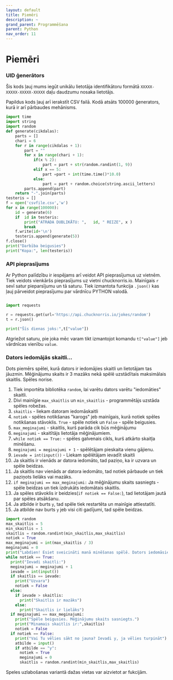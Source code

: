 ```yaml
---
layout: default
title: Piemēri
description: ~
grand_parent: Programmēšana
parent: Python
nav_order: 11
---
```

# Piemēri

### UID ģenerātors

Šis kods ļauj mums iegūt unikālu lietotāja identifikātoru formātā `XXXXX-XXXXX-XXXXX-XXXXX` daļu daudzumu nosaka lietotājs.

Papildus kods ļauj arī ierakstīt CSV failā. Kodā atsāts 100000 ģenerators, kurā ir arī pārbaudes mehānisms.

~~~python
import time
import string
import random
def generate(cikdalas):
    parts = []
    chari = 6
    for r in range(cikdalas + 1):
        part = ""
        for x in range(chari + 1):
            if(x % 2):
                part = part + str(random.randint(1, 9))
            elif x == 5:
                part =part + int(time.time()*10.0)
            else:
                part = part + random.choice(string.ascii_letters)
        parts.append(part)
    return "-".join(parts)
testeris = []
f = open('csvfile.csv','w')
for x in range(100000):
    id = generate(6)
    if  id in testeris:
        print("ATRADA DUBLIKĀTU: ",   id, " REIZE", x )
        break
    f.write(id+'\n')
    testeris.append(generate(5))
f.close()
print("Darbība beigusies")
print("Kopa:", len(testeris))

~~~

### API pieprasījums

Ar Python palīdzību ir iespējams arī veidot API pieprasījumus uz vietnēm. Tiek veidots vienkāršs pieprasījums uz vietni  chucknorris.io. Mainīgais `r` sevī satur pieparsījumu un tā saturu. Tiek izmantota funkcija `.json()` kas ļauj pārveidot pieprasījumu par vārdnīcu PYTHON valodā. 

~~~python

import requests

r = requests.get(url='https://api.chucknorris.io/jokes/random')
t = r.json()

print("Šīs dienas joks:",t["value"])

~~~

Atgriežot saturu, pie joka mēc varam tikt izmantojot komandu `t["value"]` jeb vārdnīcas vienību `value`.

### Dators iedomājās skaitli...

Dots piemērs spēlei, kurā dators ir iedomājies skaitli un lietotājam tas jāuzmin. Mēģinājumu skaits ir 3 mazāks nekā spēlē uzstādītais maksimālais skaitlis.
Spēles norise.

1. Tiek importēta bibliotēka `random`, lai varētu dators varētu "iedomāties" skaitli.
2. Divi mainīgie `max_skaitlis` un `min_skaitlis` - programmētājs uzstāda spēles robežas.
3. `skaitlis` - liekam datoram iedomāskaitli
4. `notiek` - spēles notikšanas "karogs" jeb mainīgais, kurā notiek spēles notikšanas stāvoklis. `True` - spēle notiek un `False` - spēle beigusies.
5. `max_meginajumi` - skaitlis, kurš parāda cik būs mēģinājumu
6. `meginajumi` - skaitītājs lietotāja mēģinājumiem.
7. `while notiek == True:` - spēles galvenais cikls, kurš atkārto skaitļa minēšanu.
8. `meginajumi = meginajumi + 1` - spēlētājam pieskaita vienu gājienu.
9. `ievade = int(input())` - Liekam spēlētājam ievadīt skaitli
10. Ja skaitlis ir vienāds ar datora iedomāto, tad paziņo, ka ir uzvara un spēle beidzas.
11. Ja skaitlis nav vienāds ar datora iedomāto, tad notiek pārbaude un tiek paziņots lielāks vai mazāks.
12. `if meginajumi == max_meginajumi:` Ja mēģinājumu skaits sasniegts - spēle beidzas un tiek izdrukāts iedomātais skaitlis.
13. Ja spēles stāvoklis ir beidzies(`if notiek == False:`), tad lietotājam jautā par spēles atsākšanu. 
14. Ja atbilde ir burts `y`, tad spēle tiek restartēta un mainīgie attiestatīti.
15. Ja atbilde nav burts `y` jeb visi citi gadījumi, tad spēle beidzas.

~~~python
import random
max_skaitlis = 5
min_skaitlis = 1
skaitlis = random.randint(min_skaitlis,max_skaitlis)
notiek = True
max_meginajumi = int(max_skaitlis / 3)
meginajumi = 0
print("Labdien! Esiet sveicināti manā minēšanas spēlē. Dators iedomāsies skaitli no ",min_skaitlis," līdz ",max_skaitlis," Tev ir ",max_meginajumi, " mēģinājumi" )
while notiek == True:
  print("Ievadi skaitli:")
  meginajumi = meginajumi + 1
  ievade = int(input())
  if skaitlis == ievade:
    print("Uzvara")
    notiek = False
  else:
    if ievade > skaitlis:
      print("Skaitlis ir mazāks")
    else:
      print("Skaitlis ir lielāks")
  if meginajumi == max_meginajumi:
    print("Spēle beigusies. Mēģinājumu skaits sasniegts.")
    print("Minamais skaitlis ir:",skaitlis)
    notiek = False
  if notiek == False:
    print("Vai Tu vēlies sākt no jauna? Ievadi y, ja vēlies turpināt")
    atbilde = input()
    if atbilde == "y":
      notiek = True
      meginajumi = 0
      skaitlis = random.randint(min_skaitlis,max_skaitlis)

~~~

Speles uzlabošanas variantā dažas vietas var aizvietot ar fukcijām.